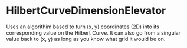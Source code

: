 # HilbertCurveDimensionElevator
Uses an algorithim based to turn (x, y) coordinates (2D) into its corresponding value on the Hilbert Curve. It can also go from a singular value back to (x, y) as long as you know what grid it would be on.
